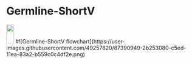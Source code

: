 # Germline-ShortV

<img src="https://user-images.githubusercontent.com/49257820/87390949-2b253080-c5ed-11ea-83a2-b559c0c4df2e.png" width="20" height="50">
#![Germline-ShortV flowchart](https://user-images.githubusercontent.com/49257820/87390949-2b253080-c5ed-11ea-83a2-b559c0c4df2e.png)

